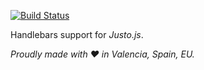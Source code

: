 [![Build Status](https://travis-ci.org/justojs/justo-handlebars.svg?branch=master)](https://travis-ci.org/justojs/justo-handlebars)

Handlebars support for *Justo.js*.

*Proudly made with ♥ in Valencia, Spain, EU.*
